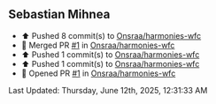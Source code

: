 <h2>Sebastian Mihnea</h2>

<!--RECENT_ACTIVITY:start-->
- ⬆️ Pushed 8 commit(s) to [Onsraa/harmonies-wfc](https://github.com/Onsraa/harmonies-wfc)<br>
- 🎉 Merged PR [#1](https://github.com/Onsraa/harmonies-wfc/pull/1) in [Onsraa/harmonies-wfc](https://github.com/Onsraa/harmonies-wfc)<br>
- ⬆️ Pushed 1 commit(s) to [Onsraa/harmonies-wfc](https://github.com/Onsraa/harmonies-wfc)<br>
- ⬆️ Pushed 1 commit(s) to [Onsraa/harmonies-wfc](https://github.com/Onsraa/harmonies-wfc)<br>
- 💪 Opened PR [#1](https://github.com/Onsraa/harmonies-wfc/pull/1) in [Onsraa/harmonies-wfc](https://github.com/Onsraa/harmonies-wfc)<br>
<!--RECENT_ACTIVITY:end-->
<!--RECENT_ACTIVITY:last_update-->
Last Updated: Thursday, June 12th, 2025, 12:31:33 AM
<!--RECENT_ACTIVITY:last_update_end-->

<!---LOL-STATS-START-HERE--->
<!---LOL-STATS-END-HERE--->
